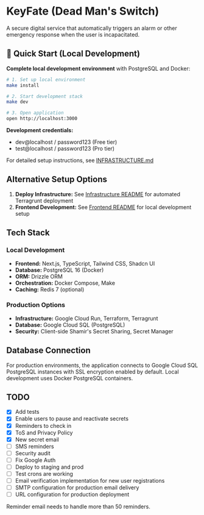 # KeyFate (Dead Man's Switch)

A secure digital service that automatically triggers an alarm or other emergency response when the user is incapacitated.

## 🚀 Quick Start (Local Development)

**Complete local development environment** with PostgreSQL and Docker:

```bash
# 1. Set up local environment
make install

# 2. Start development stack
make dev

# 3. Open application
open http://localhost:3000
```

**Development credentials:**
- dev@localhost / password123 (Free tier)
- test@localhost / password123 (Pro tier)

For detailed setup instructions, see [INFRASTRUCTURE.md](./INFRASTRUCTURE.md)

## Alternative Setup Options

1. **Deploy Infrastructure:** See [Infrastructure README](infrastructure/README.md) for automated Terragrunt deployment
2. **Frontend Development:** See [Frontend README](frontend/README.md) for local development setup

## Tech Stack

### Local Development
- **Frontend:** Next.js, TypeScript, Tailwind CSS, Shadcn UI
- **Database:** PostgreSQL 16 (Docker)
- **ORM:** Drizzle ORM
- **Orchestration:** Docker Compose, Make
- **Caching:** Redis 7 (optional)

### Production Options
- **Infrastructure:** Google Cloud Run, Terraform, Terragrunt
- **Database:** Google Cloud SQL (PostgreSQL)
- **Security:** Client-side Shamir's Secret Sharing, Secret Manager

## Database Connection

For production environments, the application connects to Google Cloud SQL PostgreSQL instances with SSL encryption enabled by default. Local development uses Docker PostgreSQL containers.

## TODO

- [x] Add tests
- [x] Enable users to pause and reactivate secrets
- [x] Reminders to check in
- [x] ToS and Privacy Policy
- [x] New secret email
- [ ] SMS reminders
- [ ] Security audit
- [ ] Fix Google Auth
- [ ] Deploy to staging and prod
- [ ] Test crons are working
- [ ] Email verification implementation for new user registrations
- [ ] SMTP configuration for production email delivery
- [ ] URL configuration for production deployment

Reminder email needs to handle more than 50 reminders.
